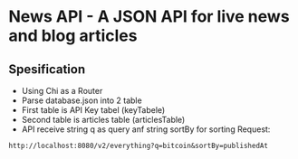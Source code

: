 # News API - A JSON API for live news and blog articles

## Spesification
- Using Chi as a Router
- Parse database.json into 2 table
- First table is API Key tabel (keyTabele)
- Second table is articles table (articlesTable)
- API receive string q as query anf string sortBy for sorting 
Request:
```
http://localhost:8080/v2/everything?q=bitcoin&sortBy=publishedAt
```
